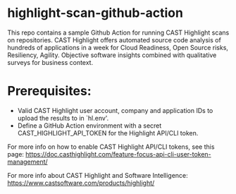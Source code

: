 # highlight-scan-github-action
This repo contains a sample Github Action for running CAST Highlight scans on repositories. CAST Highlight offers automated source code analysis of hundreds of applications in a week for Cloud Readiness, Open Source risks, Resiliency, Agility. Objective software insights combined with qualitative surveys for business context.


# Prerequisites:
- Valid CAST Highlight user account, company and application IDs to upload the results to in `hl.env'.
- Define a GitHub Action environment with a secret CAST_HIGHLIGHT_API_TOKEN for the Highlight API/CLI token.

For more info on how to enable CAST Highlight API/CLI tokens, see this page: https://doc.casthighlight.com/feature-focus-api-cli-user-token-management/

For more info about CAST Highlight and Software Intelligence: https://www.castsoftware.com/products/highlight/
